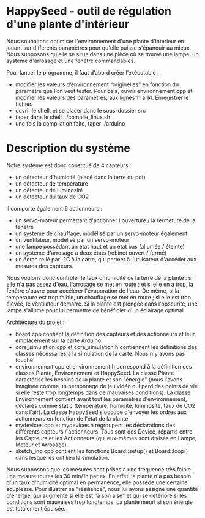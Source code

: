 # HappySeed - outil de régulation d'une plante d'intérieur

Nous souhaitons optimiser l'environnement d'une plante d'intérieur en jouant sur différents paramètres pour qu'elle puisse s'épanouir au mieux. Nous supposons qu'elle se situe dans une pièce où se trouve une lampe, un système d'arrosage et une fenêtre commandables.

Pour lancer le programme, il faut d’abord créer l’exécutable :
- modifier les valeurs d’environnement “originelles” en fonction du paramètre que l’on veut tester. Pour cela, ouvrir environnement.cpp et modifier les valeurs des paramètres, aux lignes 11 à 14. Enregistrer le fichier.
- ouvrir le shell, et se placer dans le sous-dossier src
- taper dans le shell ../compile_linux.sh
- une fois la compilation faite, taper ./arduino

# Description du système
Notre système est donc constitué de 4 capteurs :
- un détecteur d’humidité (placé dans la terre du pot)
- un détecteur de température
- un détecteur de luminosité
- un détecteur du taux de CO2

Il comporte également 6 actionneurs :
- un servo-moteur permettant d'actionner l'ouverture / la fermeture de la fenêtre
- un système de chauffage, modélisé par un servo-moteur également
- un ventilateur, modélisé par un servo-moteur
- une lampe possédant un état haut et un état bas (allumée / éteinte)
- un système d'arrosage à deux états (robinet ouvert / fermé)
- un écran relié par I2C à la carte, qui permet à l'utilisateur d'accéder aux mesures des capteurs.


Nous voulons donc contrôler le taux d'humidité de la terre de la plante : si elle n'a pas assez d'eau, l'arrosage se met en route ; et si elle en a trop, la fenêtre s'ouvre pour accélérer l'évaporation de l'eau.
De même, si la température est trop faible, un chauffage se met en route ; si elle est trop élevée, le ventilateur démarre.
Si la plante est plongée dans l'obscurité, une lampe s'allume pour lui permettre de bénéficier d'un éclairage optimal.


Architecture du projet :
- board.cpp contient la définition des capteurs et des actionneurs et leur emplacement sur la carte Arduino
- core_simulation.cpp et core_simulation.h contiennent les définitions des classes nécessaires à la simulation de la carte. Nous n'y avons pas touché
- environnement.cpp et environnement.h correspond à la définition des classes Plante, Environnement et HappySeed. La classe Plante caractérise les besoins de la plante et son "énergie" (nous l'avons imaginée comme un personnage de jeu vidéo qui perd des points de vie si elle reste trop longtemps dans de mauvaises conditions). La classe Environnement contient avant tout les paramètres d'environnement, déclarés comme static (température, humidité, luminosité, taux de CO2 dans l'air). La classe HappySeed s'occupe d'envoyer les ordres aux actionneurs en fonction de l'état de la plante.
- mydevices.cpp et mydevices.h regroupent les déclarations des différents capteurs / actionneurs. Tous sont des Device, répartis entre les Capteurs et les Actionneurs (qui eux-mêmes sont divisés en Lampe, Moteur et Arrosage).
- sketch_ino.cpp contient les fonctions Board::setup() et Board::loop() dans lesquelles ont lieu la simulation.


Nous supposons que les mesures sont prises à une fréquence très faible : une mesure toutes les 30 min/1h par ex. En effet, la plante n'a pas besoin d'un taux d'humidité optimal en permanence, elle possède une certaine souplesse. 
Pour illustrer sa "résilience", nous lui avons assigné une quantité d'énergie, qui augmente si elle est "à son aise" et qui se détériore si les conditions sont mauvaises trop longtemps. La plante meurt si son énergie est totalement épuisée.
